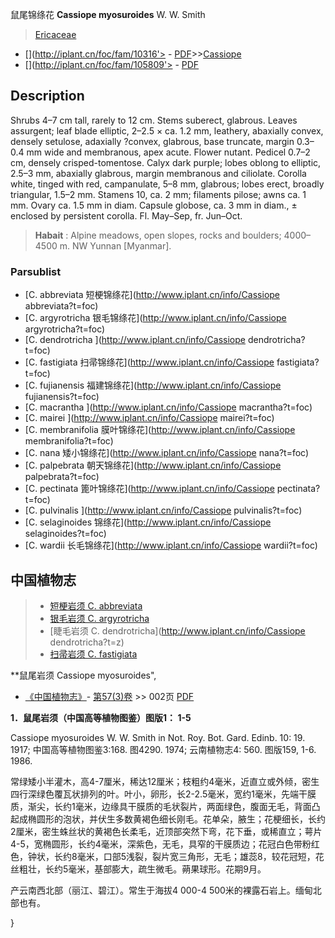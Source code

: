 鼠尾锦绦花 **Cassiope myosuroides** W. W. Smith

> [Ericaceae](http://www.iplant.cn/info/Ericaceae?t=foc)
* [](http://iplant.cn/foc/fam/10316'> - [PDF](http://iplant.cn/foc/pdf/Ericaceae.pdf)>>[Cassiope](http://www.iplant.cn/info/Cassiope?t=foc)
* [](http://iplant.cn/foc/fam/105809'> - [PDF](http://www.iplant.cn/foc/pdf/Cassiope.pdf)

## Description

Shrubs 4–7 cm tall, rarely to 12 cm. Stems suberect, glabrous. Leaves assurgent; leaf blade elliptic, 2–2.5 × ca. 1.2 mm, leathery, abaxially convex, densely setulose, adaxially ?convex, glabrous, base truncate, margin 0.3–0.4 mm wide and membranous, apex acute. Flower nutant. Pedicel 0.7–2 cm, densely crisped-tomentose. Calyx dark purple; lobes oblong to elliptic, 2.5–3 mm, abaxially glabrous, margin membranous and ciliolate. Corolla white, tinged with red, campanulate, 5–8 mm, glabrous; lobes erect, broadly triangular, 1.5–2 mm. Stamens 10, ca. 2 mm; filaments pilose; awns ca. 1 mm. Ovary ca. 1.5 mm in diam. Capsule globose, ca. 3 mm in diam., ± enclosed by persistent corolla. Fl. May–Sep, fr. Jun–Oct.

> **Habait** : 
> Alpine meadows, open slopes, rocks and boulders; 4000–4500 m. NW Yunnan [Myanmar].


### Parsublist

* [C.  abbreviata  短梗锦绦花](http://www.iplant.cn/info/Cassiope abbreviata?t=foc)
* [C.  argyrotricha  银毛锦绦花](http://www.iplant.cn/info/Cassiope argyrotricha?t=foc)
* [C.  dendrotricha  ](http://www.iplant.cn/info/Cassiope dendrotricha?t=foc)
* [C.  fastigiata  扫帚锦绦花](http://www.iplant.cn/info/Cassiope fastigiata?t=foc)
* [C.  fujianensis  福建锦绦花](http://www.iplant.cn/info/Cassiope fujianensis?t=foc)
* [C.  macrantha  ](http://www.iplant.cn/info/Cassiope macrantha?t=foc)
* [C.  mairei  ](http://www.iplant.cn/info/Cassiope mairei?t=foc)
* [C.  membranifolia  膜叶锦绦花](http://www.iplant.cn/info/Cassiope membranifolia?t=foc)
* [C.  nana  矮小锦绦花](http://www.iplant.cn/info/Cassiope nana?t=foc)
* [C.  palpebrata  朝天锦绦花](http://www.iplant.cn/info/Cassiope palpebrata?t=foc)
* [C.  pectinata  篦叶锦绦花](http://www.iplant.cn/info/Cassiope pectinata?t=foc)
* [C.  pulvinalis  ](http://www.iplant.cn/info/Cassiope pulvinalis?t=foc)
* [C.  selaginoides  锦绦花](http://www.iplant.cn/info/Cassiope selaginoides?t=foc)
* [C.  wardii  长毛锦绦花](http://www.iplant.cn/info/Cassiope wardii?t=foc)

## 中国植物志

> * [短梗岩须  C.  abbreviata](Cassiope-abbreviata-短梗锦绦花.md)
> * [银毛岩须  C.  argyrotricha](Cassiope-argyrotricha-银毛锦绦花.md)
> * [睫毛岩须  C.  dendrotricha](http://www.iplant.cn/info/Cassiope dendrotricha?t=z)
> * [扫帚岩须  C.  fastigiata](Cassiope-fastigiata-扫帚锦绦花.md)

**鼠尾岩须 Cassiope myosuroides",


* [《中国植物志》](http://www.iplant.cn/frps)- [第57(3)卷](http://www.iplant.cn/frps/vol/57(3)) >> 002页 [PDF](http://www.iplant.cn/frps/pdf/57(3)/002.pdf)

**1．鼠尾岩须（中国高等植物图鉴）图版1： 1-5**

Cassiope myosuroides W. W. Smith in Not. Roy. Bot. Gard. Edinb. 10: 19. 1917; 中国高等植物图鉴3:168. 图4290. 1974; 云南植物志4: 560. 图版159, 1-6. 1986.

常绿矮小半灌木，高4-7厘米，稀达12厘米；枝粗约4毫米，近直立或外倾，密生四行深绿色覆瓦状排列的叶。叶小，卵形，长2-2.5毫米，宽约1毫米，先端干膜质，渐尖，长约1毫米，边缘具干膜质的毛状裂片，两面绿色，腹面无毛，背面凸起成椭圆形的泡状，并伏生多数黄褐色细长刚毛。花单朵，腋生；花梗细长，长约2厘米，密生蛛丝状的黄褐色长柔毛，近顶部突然下弯，花下垂，或稀直立；萼片4-5，宽椭圆形，长约4毫米，深紫色，无毛，具窄的干膜质边；花冠白色带粉红色，钟状，长约8毫米，口部5浅裂，裂片宽三角形，无毛；雄蕊8，较花冠短，花丝粗壮，长约5毫米，基部膨大，疏生微毛。蒴果球形。花期9月。

产云南西北部（丽江、碧江）。常生于海拔4 000-4 500米的裸露石岩上。缅甸北部也有。


}